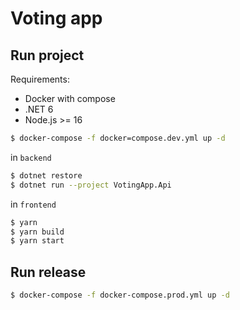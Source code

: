 # Voting app

## Run project
Requirements:
* Docker with compose
* .NET 6
* Node.js >= 16

```bash
$ docker-compose -f docker=compose.dev.yml up -d
```

in `backend`
```bash
$ dotnet restore
$ dotnet run --project VotingApp.Api
```

in `frontend`
```bash
$ yarn
$ yarn build
$ yarn start
```


## Run release
```bash
$ docker-compose -f docker-compose.prod.yml up -d
```
